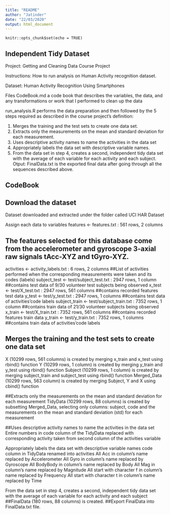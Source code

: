 ```yaml
---
title: "README"
author: "Jatinder"
date: "22/03/2020"
output: html_document
---
```


```{r setup, include=FALSE}
knitr::opts_chunk$set(echo = TRUE)
```

## Independent Tidy Dataset
Project: Getting and Cleaning Data Course Project

Instructions: How to run analysis on Human Activity recognition dataset.

Dataset: Human Activity Recognition Using Smartphones

Files
CodeBook.md a code book that describes the variables, the data, and any transformations or work that I performed to clean up the data

run_analysis.R performs the data preparation and then followed by the 5 steps required as described in the course project’s definition:
1. Merges the training and the test sets to create one data set.
2. Extracts only the measurements on the mean and standard deviation for each measurement.
3. Uses descriptive activity names to name the activities in the data set
4. Appropriately labels the data set with descriptive variable names.
5. From the data set in step 4, creates a second, independent tidy data set with the average of each variable for each activity and each subject.
Otput: FinalData.txt is the exported final data after going through all the sequences described above.

## CodeBook

## Download the dataset
Dataset downloaded and extracted under the folder called UCI HAR Dataset

Assign each data to variables
features <- features.txt : 561 rows, 2 columns
## The features selected for this database come from the accelerometer and gyroscope 3-axial raw signals tAcc-XYZ and tGyro-XYZ.
activities <- activity_labels.txt : 6 rows, 2 columns
##List of activities performed when the corresponding measurements were taken and its codes (labels)
subject_test <- test/subject_test.txt : 2947 rows, 1 column
##contains test data of 9/30 volunteer test subjects being observed
x_test <- test/X_test.txt : 2947 rows, 561 columns
##contains recorded features test data
y_test <- test/y_test.txt : 2947 rows, 1 columns
##contains test data of activities’code labels
subject_train <- test/subject_train.txt : 7352 rows, 1 column
##contains train data of 21/30 volunteer subjects being observed
x_train <- test/X_train.txt : 7352 rows, 561 columns
##contains recorded features train data
y_train <- test/y_train.txt : 7352 rows, 1 columns
##contains train data of activities’code labels

## Merges the training and the test sets to create one data set
X (10299 rows, 561 columns) is created by merging x_train and x_test using rbind() function
Y (10299 rows, 1 column) is created by merging y_train and y_test using rbind() function
Subject (10299 rows, 1 column) is created by merging subject_train and subject_test using rbind() function
Merged_Data (10299 rows, 563 column) is created by merging Subject, Y and X using cbind() function

##Extracts only the measurements on the mean and standard deviation for each measurement
TidyData (10299 rows, 88 columns) is created by subsetting Merged_Data, selecting only columns: subject, code and the measurements on the mean and standard deviation (std) for each measurement

##Uses descriptive activity names to name the activities in the data set
Entire numbers in code column of the TidyData replaced with corresponding activity taken from second column of the activities variable

Appropriately labels the data set with descriptive variable names
code column in TidyData renamed into activities
All Acc in column’s name replaced by Accelerometer
All Gyro in column’s name replaced by Gyroscope
All BodyBody in column’s name replaced by Body
All Mag in column’s name replaced by Magnitude
All start with character f in column’s name replaced by Frequency
All start with character t in column’s name replaced by Time

From the data set in step 4, creates a second, independent tidy data set with the average of each variable for each activity and each subject
##FinalData (180 rows, 88 columns) is created.
##Export FinalData into FinalData.txt file.





